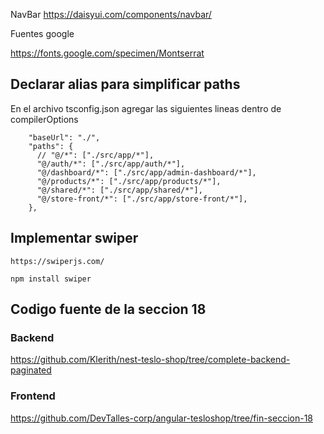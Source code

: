 NavBar
https://daisyui.com/components/navbar/

Fuentes google

https://fonts.google.com/specimen/Montserrat


## Declarar alias para simplificar paths
En el archivo tsconfig.json agregar las siguientes lineas dentro de compilerOptions

```
    "baseUrl": "./",
    "paths": {
      // "@/*": ["./src/app/*"],
      "@/auth/*": ["./src/app/auth/*"],
      "@/dashboard/*": ["./src/app/admin-dashboard/*"],
      "@/products/*": ["./src/app/products/*"],
      "@/shared/*": ["./src/app/shared/*"],
      "@/store-front/*": ["./src/app/store-front/*"],
    },
```

## Implementar swiper

```
https://swiperjs.com/
```

```
npm install swiper
```

## Codigo fuente de la seccion 18
### Backend
https://github.com/Klerith/nest-teslo-shop/tree/complete-backend-paginated

### Frontend
https://github.com/DevTalles-corp/angular-tesloshop/tree/fin-seccion-18